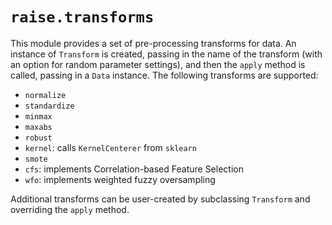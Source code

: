 # `raise.transforms`

This module provides a set of pre-processing transforms for data. An instance of `Transform` is created, passing in the name of the transform (with an option for random parameter settings), and then the `apply` method is called, passing in a `Data` instance. The following transforms are supported:

* `normalize`
* `standardize`
* `minmax`
* `maxabs`
* `robust`
* `kernel`: calls `KernelCenterer` from `sklearn`
* `smote`
* `cfs`: implements Correlation-based Feature Selection
* `wfo`: implements weighted fuzzy oversampling

Additional transforms can be user-created by subclassing `Transform` and overriding the `apply` method.